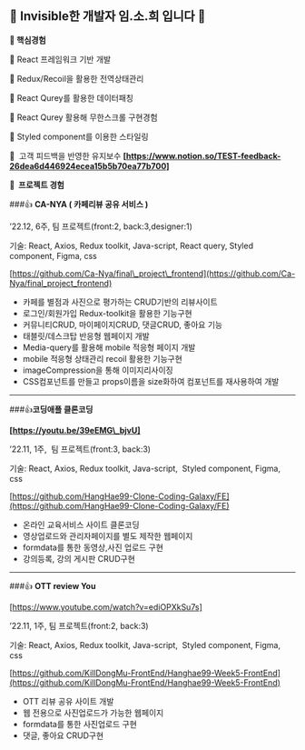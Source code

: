 ## **🫡 Invisible한 개발자 임.소.희 입니다 🐰**

**🙏 핵심경험**                

💫 React 프레임워크 기반 개발

💫 Redux/Recoil을 활용한 전역상태관리

💫 React Qurey를 활용한 데이터패칭

💫 React Qurey 활용해 무한스크롤 구현경험

💫 Styled component를 이용한 스타일링

💫  고객 피드백을 반영한 유지보수
**[https://www.notion.so/TEST-feedback-26dea6d446924ecea15b5b70ea77b700]**



**🙏  프로젝트 경험**                      

###👍 **CA-NYA ( 카페리뷰 공유 서비스 )**

’22.12, 6주, 팀 프로젝트(front:2, back:3,designer:1)

기술: React, Axios, Redux toolkit, Java-script, React query, Styled component, Figma, css

[https://github.com/Ca-Nya/final\_project\_frontend](https://github.com/Ca-Nya/final_project_frontend)

-   카페를 별점과 사진으로 평가하는 CRUD기반의 리뷰사이트 
-   로그인/회원가입 Redux-toolkit을 활용한 기능구현 
-   커뮤니티CRUD, 마이페이지CRUD, 댓글CRUD, 좋아요 기능 
-   태블릿/데스크탑 반응형 웹페이지 개발
-   Media-query를 활용해 mobile 적응형 페이지 개발
-   mobile 적응형 상태관리 recoil 활용한 기능구현
-   imageCompression을 통해 이미지리사이징
-   CSS컴포넌트를 만들고 props이름을 size화하여 컴포넌트를 재사용하여 개발 

---

###👍**코딩애플 클론코딩**

**[https://youtu.be/39eEMG\_bjvU]**                  

’22.11, 1주,  팀 프로젝트(front:3, back:3)

기술: React, Axios, Redux toolkit, Java-script,  Styled component, Figma, css

[https://github.com/HangHae99-Clone-Coding-Galaxy/FE](https://github.com/HangHae99-Clone-Coding-Galaxy/FE)

-   온라인 교육서비스 사이트 클론코딩
-   영상업로드와 관리자페이지를 별도 제작한 웹페이지
-   formdata를 통한 동영상,사진 업로드 구현
-   강의등록, 강의 게시판 CRUD구현

---

###👍 **OTT review You** 

[https://www.youtube.com/watch?v=ediOPXkSu7s]


’22.11, 1주, 팀 프로젝트(front:2, back:3)

기술: React, Axios, Redux toolkit, Java-script,  Styled component, Figma, css

[https://github.com/KillDongMu-FrontEnd/Hanghae99-Week5-FrontEnd](https://github.com/KillDongMu-FrontEnd/Hanghae99-Week5-FrontEnd)

-   OTT 리뷰 공유 사이트 개발
-   웹 전용으로 사진업로드가 가능한 웹페이지  
-   formdata를 통한 사진업로드 구현
-   댓글, 좋아요 CRUD구현
